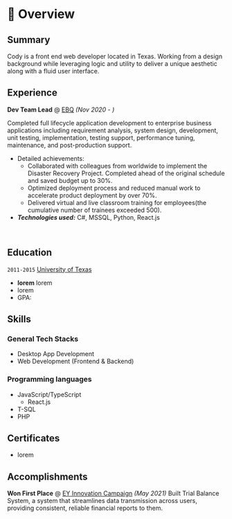 # 📖 Overview

## Summary

Cody is a front end web developer located in Texas. Working from a design background while leveraging logic and utility to deliver a unique aesthetic along with a fluid user interface.


## Experience

**Dev Team Lead** @ [EBQ](https://www.ebq.com/) _(Nov 2020 - )_

Completed full lifecycle application development to enterprise business applications including requirement analysis, system design, development, unit testing, implementation, testing support, performance tuning, maintenance, and post-production support.
- Detailed achievements:
  - Collaborated with colleagues from worldwide to implement the Disaster Recovery Project. Completed ahead of the original schedule and saved budget up to 30%.
  - Optimized deployment process and reduced manual work to accelerate product deployment by over 70%.
  - Delivered virtual and live classroom training for employees(the cumulative number of trainees exceeded 500).
- _**Technologies used:**_ C#, MSSQL, Python, React.js

&nbsp;


## Education

`2011-2015` [University of Texas](https://www-en.ntut.edu.tw/)
- **lorem** lorem
- lorem
- GPA:




## Skills

### General Tech Stacks
- Desktop App Development
- Web Development (Frontend & Backend)

### Programming languages

- JavaScript/TypeScript
  - React.js
- T-SQL
- PHP

## Certificates
- lorem

## Accomplishments
**Won First Place** @ [EY Innovation Campaign](https://www.ey.com/) _(May 2021)_
Built Trial Balance System, a system that streamlines data transmission across users, providing consistent, reliable financial reports to them. 
